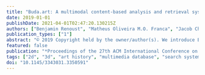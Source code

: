 ```yaml
---
title: "Buda.art: A multimodal content-based analysis and retrieval system for Buddha statues"
date: 2019-01-01
publishDate: 2021-04-01T02:47:20.130215Z
authors: ["Benjamin Renoust", "Matheus Oliveira M.O. Franca", "Jacob Chan", "Van Le", "Ayaka Uesaka", "Yuta Nakashima", "Hajime Nagahara", "Jueren Wang", "Yutaka Fujioka"]
publication_types: ["1"]
abstract: "© 2019 Copyright held by the owner/author(s). We introduce BUDA.ART, a system designed to assist researchers in Art History, to explore and analyze an archive of pictures of Buddha statues. The system combines different CBIR and classical retrieval techniques to assemble 2D pictures, 3D statue scans and meta-data, that is focused on the Buddha facial characteristics. We build the system from an archive of 50,000 Buddhism pictures, identify unique Buddha statues, extract contextual information, and provide specific facial embedding to first index the archive. The system allows for mobile, on-site search, and to explore similarities of statues in the archive. In addition, we provide search visualization and 3D analysis of the statues."
featured: false
publication: "*Proceedings of the 27th ACM International Conference on Multimedia (MM)*"
tags: ["2d", "3d", "art history", "multimedia database", "search system", "buddha"]
doi: "10.1145/3343031.3350591"
---
```


